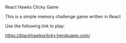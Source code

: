 React Hawks Clicky Game

This is a simple memory challenge game written in React


Use the following link to play:

  https://blackhawksclicky.herokuapp.com/  



